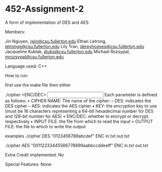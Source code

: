 # 452-Assignment-2
A form of implementation of DES and AES

Members:

Jin Nguyen, jwin@csu.fullerton.edu
Ethan Letrong, letronge@csu.fullerton.edu
Lily Tran, derpyhooves@csu.fullerton.edu
Jacqueline Kubiak, jkubs@csu.fullerton.edu
Michael Rozsypal, mrozsypal@csu.fullerton.edu

Language used:
C++

How to run:

first use the make file
then either

./cipher <CIPHER NAME> <KEY> <ENC/DEC> <INPUT FILE> <OUTPUT FILE>
Each parameter is defined as follows:
• CIPHER NAME: The name of the cipher:
– DES: indicates the DES cipher
– AES: indicates the AES cipher
• KEY: the encryption key to use (must be 16 characters representing a 64-bit hexadecimal
number for DES and 128-bit number for AES)
• ENC/DEC: whether to encrypt or decrypt, respectively
• INPUT FILE: the file from which to read the input
• OUTPUT FILE: the file to which to write the output

examples
./cipher DES "0123456789abcdef" ENC in.txt out.txt

./cipher AES "00112233445566778899aabbccddeeff" ENC in.txt out.txt

Extra Credit implemented:
No

Special Features:
None
